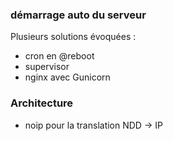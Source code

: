 
### démarrage auto du serveur
Plusieurs solutions évoquées :
- cron en @reboot
- supervisor
- nginx avec Gunicorn

### Architecture
- noip pour la translation NDD -> IP

